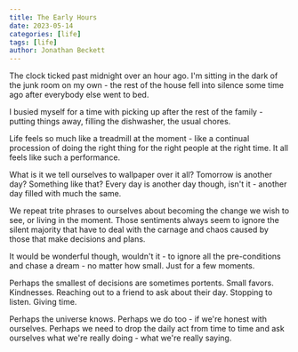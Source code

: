 ```yaml
---
title: The Early Hours
date: 2023-05-14
categories: [life]
tags: [life]
author: Jonathan Beckett
---
```


The clock ticked past midnight over an hour ago. I'm sitting in the dark of the junk room on my own - the rest of the house fell into silence some time ago after everybody else went to bed.

I busied myself for a time with picking up after the rest of the family - putting things away, filling the dishwasher, the usual chores.

Life feels so much like a treadmill at the moment - like a continual procession of doing the right thing for the right people at the right time. It all feels like such a performance.

What is it we tell ourselves to wallpaper over it all? Tomorrow is another day? Something like that? Every day is another day though, isn't it - another day filled with much the same.

We repeat trite phrases to ourselves about becoming the change we wish to see, or living in the moment. Those sentiments always seem to ignore the silent majority that have to deal with the carnage and chaos caused by those that make decisions and plans.

It would be wonderful though, wouldn't it - to ignore all the pre-conditions and chase a dream - no matter how small. Just for a few moments.

Perhaps the smallest of decisions are sometimes portents. Small favors. Kindnesses. Reaching out to a friend to ask about their day. Stopping to listen. Giving time.

Perhaps the universe knows. Perhaps we do too - if we're honest with ourselves. Perhaps we need to drop the daily act from time to time and ask ourselves what we're really doing - what we're really saying.